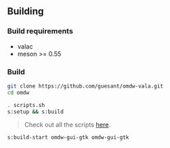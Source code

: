 ## Building

### Build requirements

- valac
- meson >= 0.55

### Build

```sh
git clone https://github.com/guesant/omdw-vala.git
cd omdw
```

```sh
. scripts.sh
s:setup && s:build
```

> Check out all the scripts [here](../scripts.sh).

```sh
s:build-start omdw-gui-gtk omdw-gui-gtk
```
